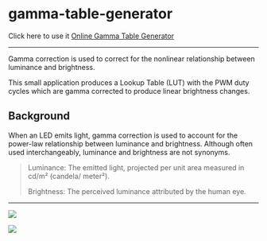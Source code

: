 # gamma-table-generator
Click here to use it [Online Gamma Table Generator](https://pigluffy.github.io/gamma-table-generator/index.html)

-----

Gamma correction is used to correct for the nonlinear relationship between luminance and brightness.

This small application produces a Lookup Table (LUT) with the PWM duty cycles which are gamma corrected to produce linear brightness changes. 



## Background
When an LED emits light, gamma correction is used to account for the power-law relationship between luminance and brightness. Although often used interchangeably, luminance and brightness are not synonyms.
>
> Luminance: The emitted light, projected per unit area measured in cd/m² (candela/ meter²).
> 
> Brightness: The perceived luminance attributed by the human eye.
>

----
[<img src="https://blogger.googleusercontent.com/img/a/AVvXsEjX8ybCgOFCb1Y-keOYgkWhjTSmCsaWqOMReSwI0_bFrLOwxIHXXjcOMhUTZ3pUVHuAsurp54iu_RKU2yNAjU-rro-5JFdsLk4nWKBLC21HMT-9BbisqYu-h5MPjYEKXg65-ajthZgdR7Apnm8fV5RkrGGNjYSqHw7tKXxbFlBOC5U_6MX1v9YcSOpgSLUo=s16000">](https://pigluffy.github.io/gamma-table-generator/index.html)

[<img src="https://blogger.googleusercontent.com/img/a/AVvXsEjyMWVwOGyfdWE3HDepTmBo4gy-bot0zTo-kcDiNuX20ScJ8KkLd2QwwohsI5UbVmmV8cGPkuCOpaojEBt-NndAQbWPrAWPM-qx7BELQSOrKJ0GNKSn-FeSeKteqfhwqdswj6h3WD1tA3u2rtJ8fUjYWD-7Oww_Hgb7bAB8UqWNn9iz4b-053D8XIbGSlrc=s16000">](https://pigluffy.github.io/gamma-table-generator/index.html)
